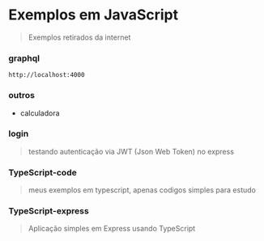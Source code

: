 # Exemplos em JavaScript
> Exemplos retirados da internet

### graphql
`http://localhost:4000`

### outros
- calculadora

### login
> testando autenticação via JWT (Json Web Token) no express

### TypeScript-code
> meus exemplos em typescript, apenas codigos simples para estudo

### TypeScript-express
> Aplicação simples em Express usando TypeScript